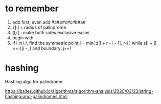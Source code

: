 # to remember
1. odd first, even add #a#b#c#c#b#a#
1. z[i] = radius of palindrome
1. (l,r) : make both sides exclusive easier
1. begin with 
1. if i in l,r, find the symmetric point
   j = min( z[l + r - i - 1], r-i )
   while s[i + j] == s[i - j] and boundary:
     j+=1

# hashing 
Hashing algo for palindrome:

https://baites.github.io/algorithms/algorithm-analysis/2020/03/23/string-hashing-and-palindromes.html
